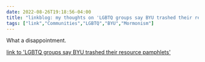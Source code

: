 ---date: 2022-08-26T19:18:56-04:00title: "linkblog: my thoughts on 'LGBTQ groups say BYU trashed their resource pamphlets'"tags: ["link","Communities","LGBTQ","BYU","Mormonism"]---What a disappointment. [link to 'LGBTQ groups say BYU trashed their resource pamphlets'](https://www.sltrib.com/news/education/2022/08/26/lgbtq-groups-say-byu-trashed/)